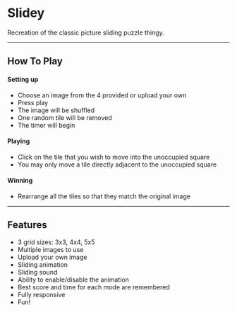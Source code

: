 # Slidey

Recreation of the classic picture sliding puzzle thingy.

***

## How To Play

#### Setting up
- Choose an image from the 4 provided or upload your own
- Press play
- The image will be shuffled
- One random tile will be removed
- The timer will begin

#### Playing
- Click on the tile that you wish to move into the unoccupied square
- You may only move a tile directly adjacent to the unoccupied square

#### Winning
- Rearrange all the tiles so that they match the original image

***

## Features

- 3 grid sizes: 3x3, 4x4, 5x5
- Multiple images to use
- Upload your own image
- Sliding animation
- Sliding sound
- Ability to enable/disable the animation
- Best score and time for each mode are remembered
- Fully responsive
- Fun!